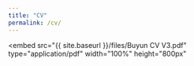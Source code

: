 ```yaml
---
title: "CV"
permalink: /cv/
---
```


<!-- adjust width/height as you like -->
<embed
  src="{{ site.baseurl }}/files/Buyun CV V3.pdf"
  type="application/pdf"
  width="100%"
  height="800px"
>
